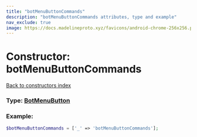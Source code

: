 ```yaml
---
title: "botMenuButtonCommands"
description: "botMenuButtonCommands attributes, type and example"
nav_exclude: true
image: https://docs.madelineproto.xyz/favicons/android-chrome-256x256.png
---
```

# Constructor: botMenuButtonCommands  
[Back to constructors index](/API_docs/constructors/index.html)






### Type: [BotMenuButton](/API_docs/types/BotMenuButton.html)


### Example:

```php
$botMenuButtonCommands = ['_' => 'botMenuButtonCommands'];
```  
